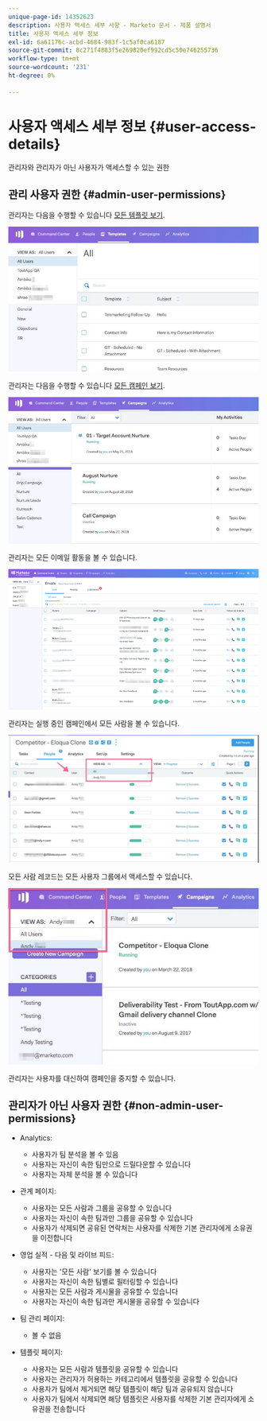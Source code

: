 ```yaml
---
unique-page-id: 14352623
description: 사용자 액세스 세부 사항 - Marketo 문서 - 제품 설명서
title: 사용자 액세스 세부 정보
exl-id: 6a61176c-acbd-4684-983f-1c5af0ca6187
source-git-commit: 8c271f4883f5e269820ef992cd5c50e746255736
workflow-type: tm+mt
source-wordcount: '231'
ht-degree: 0%

---
```


# 사용자 액세스 세부 정보 {#user-access-details}

관리자와 관리자가 아닌 사용자가 액세스할 수 있는 권한

## 관리 사용자 권한 {#admin-user-permissions}

관리자는 다음을 수행할 수 있습니다 [모든 템플릿 보기](/help/marketo/product-docs/marketo-sales-connect/templates/view-template-list-as-another-user.md).

![](assets/templates.jpg)

관리자는 다음을 수행할 수 있습니다 [모든 캠페인 보기](/help/marketo/product-docs/marketo-sales-connect/campaigns/view-campaigns-list-as-another-user.md).

![](assets/campaigns.jpg)

관리자는 모든 이메일 활동을 볼 수 있습니다.

![](assets/user-access-details-3.png)

관리자는 실행 중인 캠페인에서 모든 사람을 볼 수 있습니다.

![](assets/running.jpg)

모든 사람 레코드는 모든 사용자 그룹에서 액세스할 수 있습니다.

![](assets/viewed.jpg)

관리자는 사용자를 대신하여 캠페인을 중지할 수 있습니다.

## 관리자가 아닌 사용자 권한 {#non-admin-user-permissions}

* Analytics:

   * 사용자가 팀 분석을 볼 수 있음
   * 사용자는 자신이 속한 팀만으로 드릴다운할 수 있습니다
   * 사용자는 자체 분석을 볼 수 있습니다

* 관계 페이지:

   * 사용자는 모든 사람과 그룹을 공유할 수 있습니다
   * 사용자는 자신이 속한 팀과만 그룹을 공유할 수 있습니다
   * 사용자가 삭제되면 공유된 연락처는 사용자를 삭제한 기본 관리자에게 소유권을 이전합니다

* 영업 실적 - 다음 및 라이브 피드:

   * 사용자는 &#39;모든 사람&#39; 보기를 볼 수 있습니다
   * 사용자는 자신이 속한 팀별로 필터링할 수 있습니다
   * 사용자는 모든 사람과 게시물을 공유할 수 있습니다
   * 사용자는 자신이 속한 팀과만 게시물을 공유할 수 있습니다

* 팀 관리 페이지:

   * 볼 수 없음

* 템플릿 페이지:

   * 사용자는 모든 사람과 템플릿을 공유할 수 있습니다
   * 사용자는 관리자가 허용하는 카테고리에서 템플릿을 공유할 수 있습니다
   * 사용자가 팀에서 제거되면 해당 템플릿이 해당 팀과 공유되지 않습니다
   * 사용자가 팀에서 삭제되면 해당 템플릿은 사용자를 삭제한 기본 관리자에게 소유권을 전송합니다
